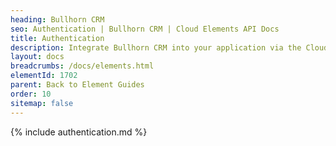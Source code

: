 ```yaml
---
heading: Bullhorn CRM
seo: Authentication | Bullhorn CRM | Cloud Elements API Docs
title: Authentication
description: Integrate Bullhorn CRM into your application via the Cloud Elements APIs.
layout: docs
breadcrumbs: /docs/elements.html
elementId: 1702
parent: Back to Element Guides
order: 10
sitemap: false
---
```


{% include authentication.md %}
